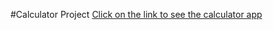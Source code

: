 #Calculator Project
<a href="https://calculatorproject-489b0.web.app" target="_blank">Click on the link to see the calculator app</a>
